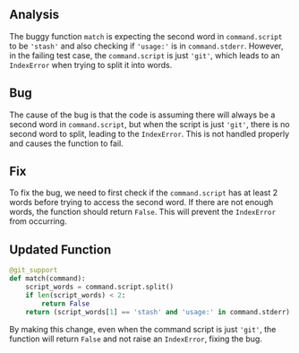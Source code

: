 ## Analysis
The buggy function `match` is expecting the second word in `command.script` to be `'stash'` and also checking if `'usage:'` is in `command.stderr`. However, in the failing test case, the `command.script` is just `'git'`, which leads to an `IndexError` when trying to split it into words.

## Bug
The cause of the bug is that the code is assuming there will always be a second word in `command.script`, but when the script is just `'git'`, there is no second word to split, leading to the `IndexError`. This is not handled properly and causes the function to fail.

## Fix
To fix the bug, we need to first check if the `command.script` has at least 2 words before trying to access the second word. If there are not enough words, the function should return `False`. This will prevent the `IndexError` from occurring.

## Updated Function
```python
@git_support
def match(command):
    script_words = command.script.split()
    if len(script_words) < 2:
        return False
    return (script_words[1] == 'stash' and 'usage:' in command.stderr)
```

By making this change, even when the command script is just `'git'`, the function will return `False` and not raise an `IndexError`, fixing the bug.